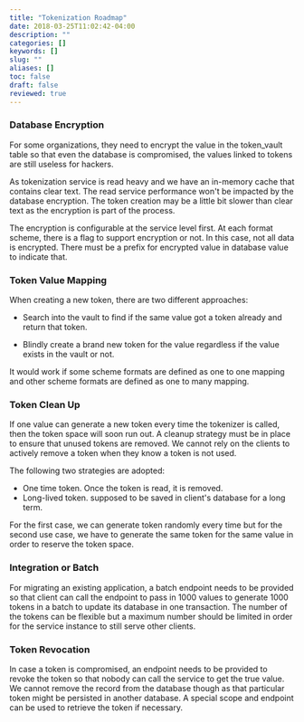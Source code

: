 ```yaml
---
title: "Tokenization Roadmap"
date: 2018-03-25T11:02:42-04:00
description: ""
categories: []
keywords: []
slug: ""
aliases: []
toc: false
draft: false
reviewed: true
---
```


### Database Encryption

For some organizations, they need to encrypt the value in the token_vault table so that even the database is compromised, the values linked to tokens are still useless for hackers. 

As tokenization service is read heavy and we have an in-memory cache that contains clear text. The read service performance won't be impacted by the database encryption.  The token creation may be a little bit slower than clear text as the encryption is part of the process. 

The encryption is configurable at the service level first. At each format scheme, there is a flag to support encryption or not. In this case, not all data is encrypted. There must be a prefix for encrypted value in database value to indicate that. 

### Token Value Mapping

When creating a new token, there are two different approaches: 

* Search into the vault to find if the same value got a token already and return that token. 

* Blindly create a brand new token for the value regardless if the value exists in the vault or not. 

It would work if some scheme formats are defined as one to one mapping and other scheme formats are defined as one to many mapping. 


### Token Clean Up

If one value can generate a new token every time the tokenizer is called, then the token space will soon run out. A cleanup strategy must be in place to ensure that unused tokens are removed. We cannot rely on the clients to actively remove a token when they know a token is not used. 

The following two strategies are adopted: 

* One time token. Once the token is read, it is removed. 
* Long-lived token. supposed to be saved in client's database for a long term. 

For the first case, we can generate token randomly every time but for the second use case, we have to generate the same token for the same value in order to reserve the token space. 

### Integration or Batch

For migrating an existing application, a batch endpoint needs to be provided so that client can call the endpoint to pass in 1000 values to generate 1000 tokens in a batch to update its database in one transaction. The number of the tokens can be flexible but a maximum number should be limited in order for the service instance to still serve other clients. 


### Token Revocation

In case a token is compromised, an endpoint needs to be provided to revoke the token so that nobody can call the service to get the true value. We cannot remove the record from the database though as that particular token might be persisted in another database. A special scope and endpoint can be used to retrieve the token if necessary. 




